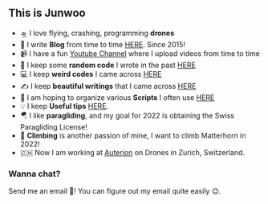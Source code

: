 ## This is Junwoo
- 🛸 I love flying, crashing, programming **drones**
- 📖 I write **Blog** from time to time [HERE](https://beginnerjunwoo.wordpress.com/). Since 2015!
- 📹 I have a fun [Youtube Channel](https://www.youtube.com/channel/UC6wH2LTxE75brnAuEbtSREA) where I upload videos from time to time
- 👷 I keep some **random code** I wrote in the past [HERE](https://github.com/junwoo091400/MyCODES)
- 💻 I keep **weird codes** I came across [HERE](https://github.com/junwoo091400/WeirdCodes)
- ✍️ I keep **beautiful writings** that I came across [HERE](https://github.com/junwoo091400/BeautifulWritings)
- 🤹 I am hoping to organize various **Scripts** I often use [HERE](https://github.com/junwoo091400/Junwoo-Scripts)
- 💡 I keep **Useful tips** [HERE](https://github.com/junwoo091400/Useful-Tips-Junwoo).
- 🪂 I like **paragliding**, and my goal for 2022 is obtaining the Swiss Paragliding License!
- 🧗 **Climbing** is another passion of mine, I want to climb Matterhorn in 2022!
- 🇨🇭 Now I am working at [Auterion](https://auterion.com/) on Drones in Zurich, Switzerland.

### Wanna chat?
Send me an email 📧! You can figure out my email quite easily 😉.
